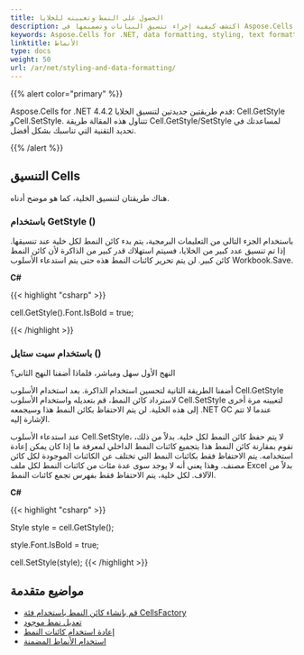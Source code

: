 ```yaml
---
title: الحصول على النمط وتعيينه للخلايا
description: اكتشف كيفية إجراء تنسيق البيانات وتصميمها في Aspose.Cells for .NET، بما في ذلك تنسيق النص وتنسيق الأرقام وتنسيق التاريخ وخيارات التصميم الأخرى. سيساعدك دليلنا على إنشاء جداول بيانات ذات مظهر احترافي بتنسيق جذاب.
keywords: Aspose.Cells for .NET, data formatting, styling, text formatting, number formatting, date formatting, styling options, spreadsheets, attractive formatting, professional-looking.
linktitle: الأنماط
type: docs
weight: 50
url: /ar/net/styling-and-data-formatting/
---
```

{{% alert color="primary" %}} 

Aspose.Cells for .NET 4.4.2 قدم طريقتين جديدتين لتنسيق الخلايا: Cell.GetStyle وCell.SetStyle. تتناول هذه المقالة طريقة Cell.GetStyle/SetStyle لمساعدتك في تحديد التقنية التي تناسبك بشكل أفضل.

{{% /alert %}} 
##  **التنسيق Cells**
هناك طريقتان لتنسيق الخلية، كما هو موضح أدناه.
###  **باستخدام GetStyle ()**
باستخدام الجزء التالي من التعليمات البرمجية، يتم بدء كائن النمط لكل خلية عند تنسيقها. إذا تم تنسيق عدد كبير من الخلايا، فسيتم استهلاك قدر كبير من الذاكرة لأن كائن النمط كائن كبير. لن يتم تحرير كائنات النمط هذه حتى يتم استدعاء الأسلوب Workbook.Save.



**C#**

{{< highlight "csharp" >}}

cell.GetStyle().Font.IsBold = true;



{{< /highlight >}}
###  **باستخدام سيت ستايل ()**
النهج الأول سهل ومباشر، فلماذا أضفنا النهج الثاني؟

أضفنا الطريقة الثانية لتحسين استخدام الذاكرة. بعد استخدام الأسلوب Cell.GetStyle لاسترداد كائن النمط، قم بتعديله واستخدام الأسلوب Cell.SetStyle لتعيينه مرة أخرى إلى هذه الخلية. لن يتم الاحتفاظ بكائن النمط هذا وسيجمعه .NET GC عندما لا تتم الإشارة إليه.

عند استدعاء الأسلوب Cell.SetStyle، لا يتم حفظ كائن النمط لكل خلية. بدلاً من ذلك، نقوم بمقارنة كائن النمط هذا بتجميع كائنات النمط الداخلي لمعرفة ما إذا كان يمكن إعادة استخدامه. يتم الاحتفاظ فقط بكائنات النمط التي تختلف عن الكائنات الموجودة لكل كائن مصنف. وهذا يعني أنه لا يوجد سوى عدة مئات من كائنات النمط لكل ملف Excel بدلاً من الآلاف. لكل خلية، يتم الاحتفاظ فقط بفهرس تجمع كائنات النمط.



**C#**

{{< highlight "csharp" >}}

Style style = cell.GetStyle();

style.Font.IsBold = true;

cell.SetStyle(style);
{{< /highlight >}}

##  **مواضيع متقدمة**
- [قم بإنشاء كائن النمط باستخدام فئة CellsFactory](/cells/ar/net/create-style-object-using-cellsfactory-class/)
- [تعديل نمط موجود](/cells/ar/net/modify-an-existing-style/)
- [إعادة استخدام كائنات النمط](/cells/ar/net/reusing-style-objects/)
- [استخدام الأنماط المضمنة](/cells/ar/net/using-built-in-styles/)


